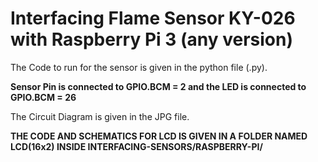 # **Interfacing Flame Sensor KY-026 with Raspberry Pi 3 (any version)**

The Code to run for the sensor is given in the python file (.py).

**Sensor Pin is connected to GPIO.BCM = 2 and the LED is connected to GPIO.BCM = 26**

The Circuit Diagram is given in the JPG file.

**THE CODE AND SCHEMATICS FOR LCD IS GIVEN IN A FOLDER NAMED LCD(16x2) INSIDE INTERFACING-SENSORS/RASPBERRY-PI/**
